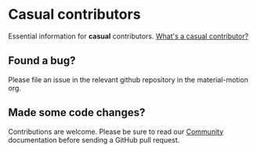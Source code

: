 # Casual contributors

Essential information for **casual** contributors. [What's a casual contributor?](../../community/governance.md)

## Found a bug?

Please file an issue in the relevant github repository in the material-motion org.

## Made some code changes?

Contributions are welcome. Please be sure to read our [Community](../community/) documentation before sending a GitHub pull request.

